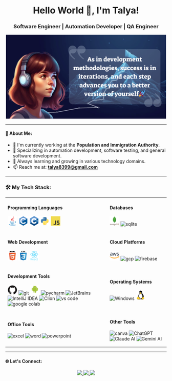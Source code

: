 <h1 align="center">Hello World 👋, I'm Talya!</h1>
<h3 align="center"> Software Engineer | Automation Developer | QA Engineer </h3>

<p align="center">
  <img src="https://github.com/Talya2003/Talya2003/blob/main/%D7%94%D7%95%D7%A1%D7%A3%20%D7%9B%D7%95%D7%AA%D7%A8%D7%AA.png" width="500" alt="Talya's Banner" />
</p>

---

#### 🚀 About Me:
- 🔭 I'm currently working at the **Population and Immigration Authority**.
- 💼 Specializing in automation development, software testing, and general software development.
- 🌱 Always learning and growing in various technology domains.
- 📫 Reach me at: **[talya8399@gmail.com](mailto:talya8399@gmail.com)**

---

### 🛠 My Tech Stack:

<table>
  <tr style="border: none;">
    <td>
      <h4>Programming Languages</h4>
      <p align="left">
        <img src="https://raw.githubusercontent.com/devicons/devicon/master/icons/java/java-original.svg" alt="java" width="30" height="30" title="Java"/>
        <img src="https://raw.githubusercontent.com/devicons/devicon/master/icons/c/c-original.svg" alt="c" width="30" height="30" title="C"/>
        <img src="https://raw.githubusercontent.com/devicons/devicon/master/icons/cplusplus/cplusplus-original.svg" alt="cplusplus" width="30" height="30" title="C++"/>
        <img src="https://raw.githubusercontent.com/devicons/devicon/master/icons/python/python-original.svg" alt="python" width="30" height="30" title="Python"/>
        <img src="https://raw.githubusercontent.com/devicons/devicon/master/icons/javascript/javascript-original.svg" alt="javascript" width="30" height="30" title="JavaScript"/>
      </p>
    </td>
    <td>
      <h4>Databases</h4>
      <p align="left">
        <img src="https://raw.githubusercontent.com/devicons/devicon/master/icons/mongodb/mongodb-original-wordmark.svg" alt="mongodb" width="30" height="30" title="MongoDB"/>
        <img src="https://www.vectorlogo.zone/logos/sqlite/sqlite-icon.svg" alt="sqlite" width="30" height="30" title="SQLite"/>
      </p>
    </td>
  </tr>
  
  <tr>
    <td>
      <h4>Web Development</h4>
      <p align="left">
        <img src="https://raw.githubusercontent.com/devicons/devicon/master/icons/html5/html5-original-wordmark.svg" alt="html5" width="30" height="30" title="HTML5"/>
        <img src="https://raw.githubusercontent.com/devicons/devicon/master/icons/css3/css3-original-wordmark.svg" alt="css3" width="30" height="30" title="CSS3"/>
        <img src="https://raw.githubusercontent.com/devicons/devicon/master/icons/react/react-original-wordmark.svg" alt="react" width="30" height="30" title="React"/>
      </p>
    </td>
    <td>
      <h4>Cloud Platforms</h4>
      <p align="left">
        <img src="https://raw.githubusercontent.com/devicons/devicon/master/icons/amazonwebservices/amazonwebservices-original-wordmark.svg" alt="aws" width="30" height="30" title="Amazon Web Services"/>
        <img src="https://www.vectorlogo.zone/logos/google_cloud/google_cloud-icon.svg" alt="gcp" width="30" height="30" title="Google Cloud Platform"/>
        <img src="https://www.vectorlogo.zone/logos/firebase/firebase-icon.svg" alt="firebase" width="30" height="30" title="Firebase"/>
      </p>
    </td>
  </tr>
  
  <tr>
    <td>
      <h4>Development Tools</h4>
      <p align="left">
        <img src="https://raw.githubusercontent.com/devicons/devicon/master/icons/github/github-original.svg" alt="GitHub" width="30" height="30" title="GitHub"/>
        <img src="https://www.vectorlogo.zone/logos/git-scm/git-scm-icon.svg" alt="git" width="30" height="30" title="Git"/>
        <img src="https://raw.githubusercontent.com/devicons/devicon/master/icons/android/android-original-wordmark.svg" alt="android" width="30" height="30" title="Android Development"/>
        <img src="https://upload.wikimedia.org/wikipedia/commons/thumb/1/1d/PyCharm_Logo.svg/512px-PyCharm_Logo.svg.png" alt="pycharm" width="30" height="30" title="PyCharm"/>
        <img src="https://resources.jetbrains.com/storage/products/company/brand/logos/jb_beam.svg" alt="JetBrains" width="30" height="30" title="JetBrains"/>
        <img src="https://upload.wikimedia.org/wikipedia/commons/thumb/9/9c/IntelliJ_IDEA_Icon.svg/512px-IntelliJ_IDEA_Icon.svg.png" alt="IntelliJ IDEA" width="30" height="30" title="IntelliJ IDEA"/>
        <img src="https://upload.wikimedia.org/wikipedia/commons/1/1d/Clion.png" alt="Clion" width="30" height="30" title="CLion"/>
        <img src="https://upload.wikimedia.org/wikipedia/commons/9/9a/Visual_Studio_Code_1.35_icon.svg" alt="vs code" width="30" height="30" title="VS Code"/>
        <img src="https://upload.wikimedia.org/wikipedia/commons/e/e6/Google_Colaboratory_SVG_Logo.svg" alt="google colab" width="30" height="30" title="Google Colab"/>
      </p>
    </td>
    <td>
      <h4>Operating Systems</h4>
      <p align="left">
        <img src="https://upload.wikimedia.org/wikipedia/commons/thumb/5/5f/Windows_logo_-_3012.svg/768px-Windows_logo_-_3012.svg.png" alt="Windows" width="30" height="30" title="Windows"/>
        <img src="https://raw.githubusercontent.com/devicons/devicon/master/icons/linux/linux-original.svg" alt="linux" width="30" height="30" title="Linux"/>
      </p>
    </td>
  </tr>
  
  <tr>
    <td>
      <h4>Office Tools</h4>
      <p align="left">
        <img src="https://upload.wikimedia.org/wikipedia/commons/7/73/Microsoft_Excel_3013-3019_logo.svg" alt="excel" width="30" height="30" title="Microsoft Excel"/>
        <img src="https://upload.wikimedia.org/wikipedia/commons/f/fd/Microsoft_Office_Word_%283019%E2%80%93present%29.svg" alt="word" width="30" height="30" title="Microsoft Word"/>
        <img src="https://upload.wikimedia.org/wikipedia/commons/0/0d/Microsoft_Office_PowerPoint_%283019%E2%80%93present%29.svg" alt="powerpoint" width="30" height="30" title="Microsoft PowerPoint"/>
      </p>
    </td>
    <td>
      <h4>Other Tools</h4>
      <p align="left">
        <img src="https://www.vectorlogo.zone/logos/canva/canva-icon.svg" alt="canva" width="30" height="30" title="Canva"/>
        <img src="https://upload.wikimedia.org/wikipedia/commons/0/04/ChatGPT_logo.svg" alt="ChatGPT" width="30" height="30" title="GPT (ChatGPT / OpenAI)"/>
        <img src="https://upload.wikimedia.org/wikipedia/commons/thumb/c/c0/Claude_logo.svg/800px-Claude_logo.svg.png" alt="Claude AI" width="30" height="30" title="Claude AI (Anthropic)"/>
        <img src="https://upload.wikimedia.org/wikipedia/commons/thumb/e/ee/Google_Gemini_logo.svg/800px-Google_Gemini_logo.svg.png" alt="Gemini AI" width="30" height="30" title="Gemini AI (Google)"/>
      </p>
    </td>
  </tr>
</table>

---

#### 🌐 Let's Connect:
<p align="center">
  <a href="https://www.linkedin.com/in/talya-kazayof/" target="_blank">
    <img src="https://img.shields.io/badge/-LinkedIn-0077B5?style=for-the-badge&logo=linkedin&logoColor=white"/>
  </a>
  <a href="https://github.com/Talya2003" target="_blank">
    <img src="https://img.shields.io/badge/-GitHub-181717?style=for-the-badge&logo=github&logoColor=white"/>
  </a>
  <a href="mailto:talya8399@gmail.com">
    <img src="https://img.shields.io/badge/-Email-D14836?style=for-the-badge&logo=gmail&logoColor=white"/>
  </a>
</p>
